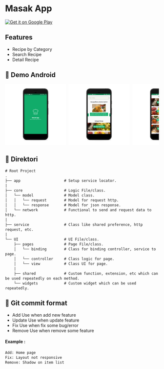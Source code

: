 # Masak App

[<img src="https://play.google.com/intl/en_us/badges/images/generic/en-play-badge.png" alt="Get it on Google Play" height=
"80">](https://play.google.com/store/apps/details?id=id.hecolab.masak.app)

## Features

- Recipe by Category
- Search Recipe
- Detail Recipe

## 📸 Demo Android
<pre>
<img src="assets/screenshot/Splash-Page.png" width="200"> <img src="assets/screenshot/Home-Page.png" width="200"> <img src="assets/screenshot/Category-Recipe-Page.png" width="200"> <img src="assets/screenshot/Recipes-By-Category-Page.png" width="200"> <img src="assets/screenshot/Detail-Recipe-Page.png" width="200">
</pre>

## 📁 Direktori
    # Root Project
    .
    ├── app                    # Setup service locator.
    |
    ├── core                   # Logic File/class.
    │   └── model              # Model class.
    │   │   └── request        # Model for request http.
    │   │   └── response       # Model for json response.
    │   └── network            # Functional to send and request data to http.
    |
    ├── service                # Class like shared preference, http request, etc.
    |
    └── UI                     # UI File/class.
        ├── pages              # Page File/class.
        │   └── binding        # Class for binding controller, service to page.
        │   └── controller     # Class logic for page.        
        │   └── view           # Class UI for page.        
        |
        ├── shared             # Custom function, extension, etc which can be used repeatedly on each method.
        └── widgets            # Custom widget which can be used repeatedly.

## 📁 Git commit format
* Add
Use when add new feature
* Update
Use when update feature
* Fix
Use when fix some bug/error
* Remove
Use when remove some feature
#### Example :
    Add: Home page
    Fix: Layout not responsive
    Remove: Shadow on item list 
